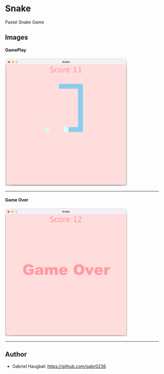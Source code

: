 # Snake
Pastel Snake Game

## Images
#### GamePlay

<img src="https://github.com/gabr0236/Snake/blob/master/Images/Playing.png" width="400">

***

#### Game Over

<img src="https://github.com/gabr0236/Snake/blob/master/Images/GameOver.png" width="400">

***

## Author
- Gabriel Haugbøl:     https://github.com/gabr0236 
